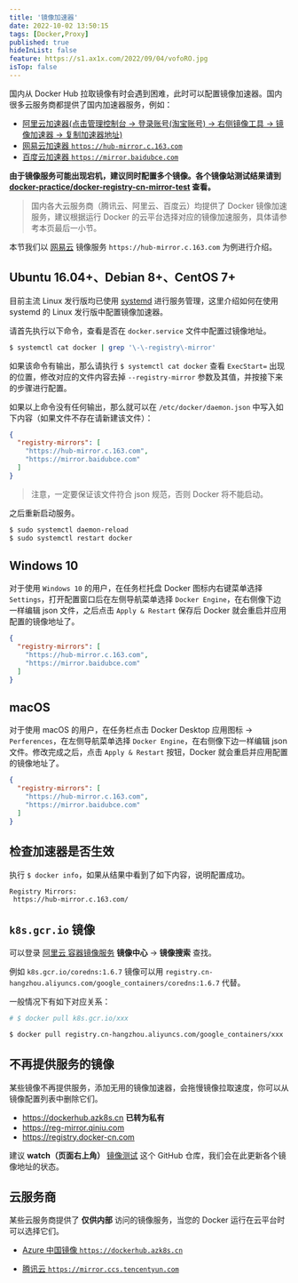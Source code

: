 ```yaml
---
title: '镜像加速器'
date: 2022-10-02 13:50:15
tags: [Docker,Proxy]
published: true
hideInList: false
feature: https://s1.ax1x.com/2022/09/04/vofoRO.jpg
isTop: false
---
```

国内从 Docker Hub 拉取镜像有时会遇到困难，此时可以配置镜像加速器。国内很多云服务商都提供了国内加速器服务，例如：

* [阿里云加速器(点击管理控制台 -> 登录账号(淘宝账号) -> 右侧镜像工具 -> 镜像加速器 -> 复制加速器地址)](https://www.aliyun.com/product/acr?source=5176.11533457&userCode=8lx5zmtu)
* [网易云加速器 `https://hub-mirror.c.163.com`](https://www.163yun.com/help/documents/56918246390157312)
* [百度云加速器 `https://mirror.baidubce.com`](https://cloud.baidu.com/doc/CCE/s/Yjxppt74z#%E4%BD%BF%E7%94%A8dockerhub%E5%8A%A0%E9%80%9F%E5%99%A8)

**由于镜像服务可能出现宕机，建议同时配置多个镜像。各个镜像站测试结果请到 [docker-practice/docker-registry-cn-mirror-test](https://github.com/docker-practice/docker-registry-cn-mirror-test/actions) 查看。**

> 国内各大云服务商（腾讯云、阿里云、百度云）均提供了 Docker 镜像加速服务，建议根据运行 Docker 的云平台选择对应的镜像加速服务，具体请参考本页最后一小节。

本节我们以 [网易云](https://www.163yun.com/) 镜像服务 `https://hub-mirror.c.163.com` 为例进行介绍。

## Ubuntu 16.04+、Debian 8+、CentOS 7+

目前主流 Linux 发行版均已使用 [systemd](https://systemd.io/) 进行服务管理，这里介绍如何在使用 systemd 的 Linux 发行版中配置镜像加速器。

请首先执行以下命令，查看是否在 `docker.service` 文件中配置过镜像地址。

```bash
$ systemctl cat docker | grep '\-\-registry\-mirror'
```

如果该命令有输出，那么请执行 `$ systemctl cat docker` 查看 `ExecStart=` 出现的位置，修改对应的文件内容去掉 `--registry-mirror` 参数及其值，并按接下来的步骤进行配置。

如果以上命令没有任何输出，那么就可以在 `/etc/docker/daemon.json` 中写入如下内容（如果文件不存在请新建该文件）：

```json
{
  "registry-mirrors": [
    "https://hub-mirror.c.163.com",
    "https://mirror.baidubce.com"
  ]
}
```

> 注意，一定要保证该文件符合 json 规范，否则 Docker 将不能启动。

之后重新启动服务。

```bash
$ sudo systemctl daemon-reload
$ sudo systemctl restart docker
```

## Windows 10

对于使用 `Windows 10` 的用户，在任务栏托盘 Docker 图标内右键菜单选择 `Settings`，打开配置窗口后在左侧导航菜单选择 `Docker Engine`，在右侧像下边一样编辑 json 文件，之后点击 `Apply & Restart` 保存后 Docker 就会重启并应用配置的镜像地址了。

```json
{
  "registry-mirrors": [
    "https://hub-mirror.c.163.com",
    "https://mirror.baidubce.com"
  ]
}
```

## macOS

对于使用 macOS 的用户，在任务栏点击 Docker Desktop 应用图标 -> `Perferences`，在左侧导航菜单选择 `Docker Engine`，在右侧像下边一样编辑 json 文件。修改完成之后，点击 `Apply & Restart` 按钮，Docker 就会重启并应用配置的镜像地址了。

```json
{
  "registry-mirrors": [
    "https://hub-mirror.c.163.com",
    "https://mirror.baidubce.com"
  ]
}
```

## 检查加速器是否生效

执行 `$ docker info`，如果从结果中看到了如下内容，说明配置成功。

```bash
Registry Mirrors:
 https://hub-mirror.c.163.com/
```

## `k8s.gcr.io` 镜像

可以登录 [阿里云 容器镜像服务](https://www.aliyun.com/product/acr?source=5176.11533457&userCode=8lx5zmtu&type=copy) **镜像中心** -> **镜像搜索** 查找。

例如 `k8s.gcr.io/coredns:1.6.7` 镜像可以用 `registry.cn-hangzhou.aliyuncs.com/google_containers/coredns:1.6.7` 代替。

一般情况下有如下对应关系：

```bash
# $ docker pull k8s.gcr.io/xxx

$ docker pull registry.cn-hangzhou.aliyuncs.com/google_containers/xxx
```

## 不再提供服务的镜像

某些镜像不再提供服务，添加无用的镜像加速器，会拖慢镜像拉取速度，你可以从镜像配置列表中删除它们。

* https://dockerhub.azk8s.cn **已转为私有**
* https://reg-mirror.qiniu.com
* https://registry.docker-cn.com

建议 **watch（页面右上角）** [镜像测试](https://github.com/docker-practice/docker-registry-cn-mirror-test) 这个 GitHub 仓库，我们会在此更新各个镜像地址的状态。

## 云服务商

某些云服务商提供了 **仅供内部** 访问的镜像服务，当您的 Docker 运行在云平台时可以选择它们。

* [Azure 中国镜像 `https://dockerhub.azk8s.cn`](https://github.com/Azure/container-service-for-azure-china/blob/master/aks/README.md#22-container-registry-proxy)

* [腾讯云 `https://mirror.ccs.tencentyun.com`](https://cloud.tencent.com/act/cps/redirect?redirect=10058&cps_key=3a5255852d5db99dcd5da4c72f05df61)
